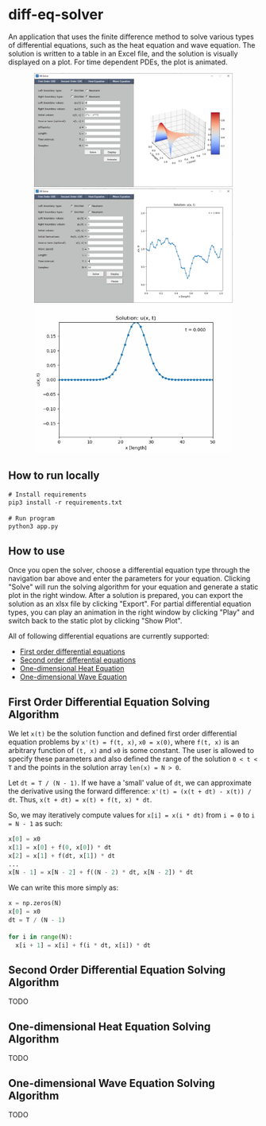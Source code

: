 # diff-eq-solver

An application that uses the finite difference method to solve various types of differential equations, such as the
heat equation and wave equation. The solution is written to a table in an Excel file, and the solution is visually 
displayed on a plot. For time dependent PDEs, the plot is animated.  

<p align="center">
  <img src="./images/demo_fig_1.PNG" style="width: 400px;">
  <img src="./images/demo_fig_3.PNG" style="width: 400px;">
  <img src="./images/demo_fig_2.gif" style="width: 400px;">
</p>

## How to run locally
```
# Install requirements
pip3 install -r requirements.txt

# Run program
python3 app.py
```

## How to use
Once you open the solver, choose a differential equation type through the navigation bar above and enter the parameters for your equation. Clicking "Solve" will run the solving algorithm for your equation and generate a static plot in the right window. After a solution is prepared, you can export the solution as an xlsx file by clicking "Export". For partial differential equation types, you can play an animation in the right window by clicking "Play" and switch back to the static plot by clicking "Show Plot".

All of following differential equations are currently supported:
- [First order differential equations](#first-order-differential-equation-solving-algorithm)
- [Second order differential equations](#second-order-differential-equation-solving-algorithm)
- [One-dimensional Heat Equation](#one-dimensional-heat-equation-solving-algorithm)
- [One-dimensional Wave Equation](#one-dimensional-wave-equation-solving-algorithm)

## First Order Differential Equation Solving Algorithm
We let `x(t)` be the solution function and defined first order differential equation problems by `x'(t) = f(t, x)`, `x0 = x(0)`, where `f(t, x)` is an arbitrary function of `(t, x)` and `x0` is some constant. The user is allowed to specify these parameters and also defined the range of the solution `0 < t < T` and the points in the solution array `len(x) = N > 0`.

Let `dt = T / (N - 1)`. If we have a 'small' value of `dt`, we can approximate the derivative using the forward difference: `x'(t) = (x(t + dt) - x(t)) / dt`. Thus, `x(t + dt) = x(t) + f(t, x) * dt`.

So, we may iteratively compute values for `x[i] = x(i * dt)` from `i = 0` to `i = N - 1` as such:
```python
x[0] = x0
x[1] = x[0] + f(0, x[0]) * dt
x[2] = x[1] + f(dt, x[1]) * dt
...
x[N - 1] = x[N - 2] + f((N - 2) * dt, x[N - 2]) * dt
```

We can write this more simply as:
```python
x = np.zeros(N)
x[0] = x0
dt = T / (N - 1)

for i in range(N):
  x[i + 1] = x[i] + f(i * dt, x[i]) * dt
```


## Second Order Differential Equation Solving Algorithm
TODO

## One-dimensional Heat Equation Solving Algorithm
TODO

## One-dimensional Wave Equation Solving Algorithm
TODO
